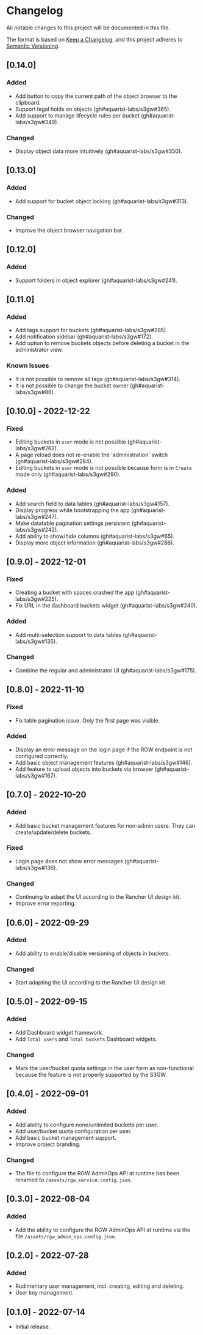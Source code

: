 # Changelog

All notable changes to this project will be documented in this file.

The format is based on [Keep a Changelog](https://keepachangelog.com/en/1.0.0/),
and this project adheres to [Semantic Versioning](https://semver.org/spec/v2.0.0.html).

## [0.14.0]

### Added

- Add button to copy the current path of the object browser to the clipboard.
- Support legal holds on objects (gh#aquarist-labs/s3gw#365).
- Add support to manage lifecycle rules per bucket (gh#aquarist-labs/s3gw#349).

### Changed

- Display object data more intuitively (gh#aquarist-labs/s3gw#350).

## [0.13.0]

### Added

- Add support for bucket object locking (gh#aquarist-labs/s3gw#313).

### Changed

- Improve the object browser navigation bar.

## [0.12.0]

### Added

- Support folders in object explorer (gh#aquarist-labs/s3gw#241).

## [0.11.0]

### Added

- Add tags support for buckets (gh#aquarist-labs/s3gw#285).
- Add notification sidebar (gh#aquarist-labs/s3gw#172).
- Add option to remove buckets objects before deleting a bucket
  in the administrator view.

### Known Issues

- It is not possible to remove all tags (gh#aquarist-labs/s3gw#314).
- It is not possible to change the bucket owner (gh#aquarist-labs/s3gw#86).

## [0.10.0] - 2022-12-22

### Fixed

- Editing buckets in `user` mode is not possible (gh#aquarist-labs/s3gw#262).
- A page reload does not re-enable the 'administration' switch (gh#aquarist-labs/s3gw#284).
- Editing buckets in `user` mode is not possible because form is in
  `Create` mode only (gh#aquarist-labs/s3gw#290).

### Added

- Add search field to data tables (gh#aquarist-labs/s3gw#157).
- Display progress while bootstrapping the app (gh#aquarist-labs/s3gw#247).
- Make datatable pagination settings persistent (gh#aquarist-labs/s3gw#242).
- Add ability to show/hide columns (gh#aquarist-labs/s3gw#65).
- Display more object information (gh#aquarist-labs/s3gw#286).

## [0.9.0] - 2022-12-01

### Fixed

- Creating a bucket with spaces crashed the app (gh#aquarist-labs/s3gw#225).
- Fix URL in the dashboard buckets widget (gh#aquarist-labs/s3gw#240).

### Added

- Add multi-selection support to data tables (gh#aquarist-labs/s3gw#135).

### Changed

- Combine the regular and administrator UI (gh#aquarist-labs/s3gw#175).

## [0.8.0] - 2022-11-10

### Fixed

- Fix table pagination issue. Only the first page was visible.

### Added

- Display an error message on the login page if the RGW endpoint is not
  configured correctly.
- Add basic object management features (gh#aquarist-labs/s3gw#146).
- Add feature to upload objects into buckets via browser (gh#aquarist-labs/s3gw#167).

## [0.7.0] - 2022-10-20

### Added

- Add basic bucket management features for non-admin users. They
  can create/update/delete buckets.

### Fixed

- Login page does not show error messages (gh#aquarist-labs/s3gw#136).

### Changed

- Continuing to adapt the UI according to the Rancher UI design kit.
- Improve error reporting.

## [0.6.0] - 2022-09-29

### Added

- Add ability to enable/disable versioning of objects in buckets.

### Changed

- Start adapting the UI according to the Rancher UI design kit.

## [0.5.0] - 2022-09-15

### Added

- Add Dashboard widget framework.
- Add `Total users` and `Total buckets` Dashboard widgets.

### Changed

- Mark the user/bucket quota settings in the user form as non-functional
  because the feature is not properly supported by the S3GW.

## [0.4.0] - 2022-09-01

### Added

- Add ability to configure none/unlimited buckets per user.
- Add user/bucket quota configuration per user.
- Add basic bucket management support.
- Improve project branding.

### Changed

- The file to configure the RGW AdminOps API at runtime has been
  renamed to `/assets/rgw_service.config.json`.

## [0.3.0] - 2022-08-04

### Added

- Add the ability to configure the RGW AdminOps API at runtime via the
  file `/assets/rgw_admin_ops.config.json`.

## [0.2.0] - 2022-07-28

### Added

- Rudimentary user management, incl. creating, editing and deleting.
- User key management.

## [0.1.0] - 2022-07-14

- Initial release.
